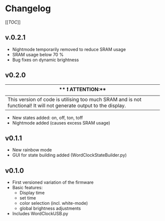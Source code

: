 # Changelog

[[_TOC_]]

## v.0.2.1
- Nightmode temporarily removed to reduce SRAM usage
- SRAM usage below 70 %
- Bug fixes on dynamic brightness

## v0.2.0

| ** :exclamation: ATTENTION:** |
|-----|
|This version of code is utilising too much SRAM and is not functional! It will not generate output to the display.|




- New states added: on, off, ton, toff
- Nightmode added (causes excess SRAM usage)

## v0.1.1
- New rainbow mode
- GUI for state building added (WordClockStateBuilder.py)

## v0.1.0
- First versioned variation of the firmware
- Basic features:
  - Display time
  - set time
  - color selection (incl. white-mode)
  - global brightness adjustments
- Includes WordClockUSB.py
